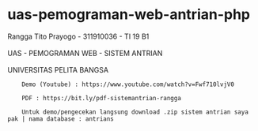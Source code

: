 # uas-pemograman-web-antrian-php

Rangga Tito Prayogo - 311910036 - TI 19 B1
<br />
<br />
UAS - PEMOGRAMAN WEB - SISTEM ANTRIAN
<br />
<br />
UNIVERSITAS PELITA BANGSA

        Demo (Youtube) : https://www.youtube.com/watch?v=Fwf710lvjV0

        PDF : https://bit.ly/pdf-sistemantrian-rangga
        
        Untuk demo/pengecekan langsung download .zip sistem antrian saya pak | nama database : antrians 
